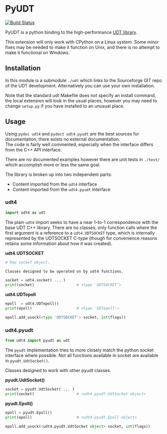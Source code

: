 PyUDT
=====

[![Build Status](https://travis-ci.org/PyUDT/PyUDT.png?branch=master)](https://travis-ci.org/PyUDT/PyUDT)

PyUDT is a python binding to the high-performance [UDT library](http://udt.sourceforge.net/).

This extension will only work with CPython on a Linux system.  Some minor fixes may be needed to make it function on
Unix, and there is no attempt to make it functional on Windows.`


## Installation 

In this module is a submodule `./udt` which links to the Sourceforge GIT repo of the UDT development.  Alternatively you
can use your own installation. 

Note that the standard udt Makefile does not specify an install command, the local extension will look in the usual
places, however you may need to change `setup.py` if you have installed to an unusual place.


## Usage 

Using `pydoc udt4` and `pydoct udt4.pyudt` are the best sources for documentation, there exists no external documentation.  
The code is fairly well commented, especially when the interface differs from the C++ API interface. 

There are no documented examples however there are unit tests in `./test/` which accomplish more or less the same goal.

The library is broken up into two independent parts:
*	Content imported from the `udt4` interface 
*	Content imported from the `udt4.pyudt` interface 

### udt4 
```python
import udt4 as udt 
```

The plain `udt4` import seeks to have a near 1-to-1 correspondence with the base UDT C++ library.  There are no classes,
only function calls where the first argument is a reference to a `udt4.UDTSOCKET` type, which is internally represented
by the UDTSOCKET C-type (though for convenience reasons retains some information about how it was created).

__udt4.UDTSOCKET__ 
```python
# Raw socket object. 

Classes designed to be operated on by udt4 functions.

socket = udt4.socket( ... ) 
print(socket)                   # <type 'UDTSOCKET'> 
```

__udt4.UDTepoll__ 
```python
epoll  = udt4.UDTepoll() 
print(epoll)                    # <type 'UDTepoll'>  

epoll.add_usock(<type 'UDTSOCKET'> socket, int(flags)) 
```



### udt4.pyudt 
```python
from udt4 import pyudt as udt  
```

The `pyudt` implementation tries to more closely match the python socket interface where possible.  Not all functions
available in socket are available in `pyudt.UdtSocket()`.


Classes designed to work with other pyudt classes.

__pyudt.UdtSocket()__ 
```python
socket = pyudt.UdtSocket( ... ) 
print(socket)                   # <udt4.pyudt.UdtSocket object>  
```  

__pyudt.Epoll()__ 
```python 
epoll = pyudt.Epoll() 
print(epoll)                    # <udt4.pyudt.Epoll object> 

epoll.add_usock(<udt4.pyudt.UdtSocket object> socket, int(flags)) 
```


